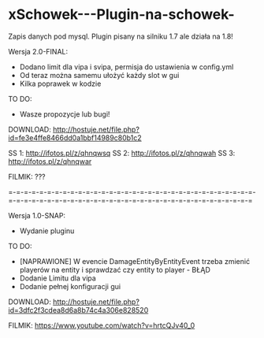 # xSchowek---Plugin-na-schowek-
Zapis danych pod mysql. Plugin pisany na silniku 1.7 ale działa na 1.8!

Wersja 2.0-FINAL:

- Dodano limit dla vipa i svipa, permisja do ustawienia w config.yml
- Od teraz można samemu ułożyć każdy slot w gui 
- Kilka poprawek w kodzie

TO DO:

- Wasze propozycje lub bugi!

DOWNLOAD: http://hostuje.net/file.php?id=fe3e4ffe8466dd0a1bbf14989c80b1c2

SS 1: http://ifotos.pl/z/qhnqwsq
SS 2: http://ifotos.pl/z/qhnqwah
SS 3: http://ifotos.pl/z/qhnqwar

FILMIK: ???

=-=-=-=-=-=-=-=-=-=-=-=-=-=-=-=-=-=-=-=-=-=-=-=-=-=-=-=-=-=-=-=-=-=-=-=-=-=-=-=-=-=-=-=-=-=-=-=-=-=-=-=-=-=-=-=-=-=-=-=-=-=-=-=

Wersja 1.0-SNAP:

- Wydanie pluginu

TO DO:

- [NAPRAWIONE] W evencie DamageEntityByEntityEvent trzeba zmienić playerów na entity i sprawdzać czy entity to player - BŁĄD
- Dodanie Limitu dla vipa
- Dodanie pełnej konfiguracji gui

DOWNLOAD: http://hostuje.net/file.php?id=3dfc2f3cdea8d6a8b74c4a306e828520

FILMIK: https://www.youtube.com/watch?v=hrtcQJv40_0

